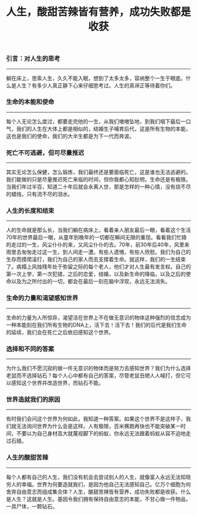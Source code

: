 ﻿---
title: "人生，酸甜苦辣皆有营养，成功失败都是收获"
excerpt: "躺在床上，思索人生，久久不能入眠，想到了太多太多，容纳整个一生于眼底。什么是人生？有多少人真正静下心来仔细思考过。人生的真谛正等待着你们。"
categories: 
  - 社会
  - 散文
tags:
  - 人生
  - 意义
  - 死亡
  - 真理  
---
### 引言：对人生的思考

---

躺在床上，思索人生，久久不能入眠，想到了太多太多，容纳整个一生于眼底。什么是人生？有多少人真正静下心来仔细思考过。人生的真谛正等待着你们。

### 生命的本能和使命

---

每个人无论怎么度过，都要走完他的一生，从我们嗷嗷坠地，到我们咽下最后一口气，我们的人生在大体上都是相似的，结婚生子哺育后代，这是所有生物的本能，这也是我们的使命，我们的大半生都是为下一代而奔波。

### 死亡不可逃避，但可尽量推迟

---

其实无论怎么保健，怎么锻炼，我们最终还是要面临死亡，这是谁也无法逃避的。我们能做的只是尽量推迟死亡来临的时间，但你我都心知肚明，生命还是有极限。当我们年过半百，知道二十年后就会永离人世，那是怎样的一种心情，没有烧不尽的蜡烛，只有流不尽的泪水。

### 人生的长度和结束

---

人的生命就是那么长，当我们躺在病床上，看着亲人朋友最后一眼，看着这个生活70年的世界最后一眼，从童年到晚年的一切都在瞬间无限的重现。看看我们忙碌的走过的一生，风尘仆仆的来，又风尘仆仆的去。70年，前30年后40年，风里来雨里去匆匆走过这一生，到人间走一遭。有些人遗憾，有些人欣慰。我们为自己的生存而摸爬滚打，我们为自己的家人而去支撑着生命。就这样，我们的一生结束了。病榻上风烛残年处于弥留之际的每个老人，他们才对人生最有发言权。自己的第一次上学，第一次犯错，之后的恋爱，结婚，以及新生命的降临，以及之后的使命以及为之所付出的一切，都会在最后一刻在脑中浮现，永远无法消失。

### 生命的力量和渴望感知世界

---

生命的力量为人所惊异，渴望活在世界上不在做无意识的物体这种强烈的信念成为一种本能刻在我们所有生物的DNA上，活下去！活下去！我们的后代是我们生命的延续，我们会在死亡之后依旧感知这个世界。

### 选择和不同的答案

---

为什么我们不愿沉寂的做一件无意识的物体而是努力去感知世界？我们为什么选择老鼠而不选择钻石？每个人心中都有自己的答案，尽管老鼠丑陋人人喊打，但它可以感知这个世界并改造世界，而钻石不能。

### 世界造就我们的原因

---

有时我们会问这个世界为何如此，我知道一种答案。如果这个世界不是这样子，我们就无法询问世界为什么会是这样。人有极限，百米赛跑再快也不能突破某一时间，不要以为自己身材高大就蔑视脚下的蚂蚁，你永远无法跟着蚂蚁从容不迫地走过石缝。

### 人生的酸甜苦辣

---

每个人都有自己的人生，我们没有机会去尝试别人的人生，就像富人永远无法知晓穷人的幸福。世界为何要造就我们，是因为他自己无法感知自己。亿万个细胞为何舍弃自由意志而组成集合体？人生，酸甜苦辣皆有营养，成功失败都是收获。什么是人生？这就是人生。基因令我们拥有保持自由意志的本能，不甘心做一件物品，一具尸体，一颗钻石。
